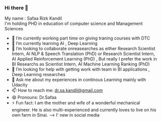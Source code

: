 ### Hi there 👋

My name : Safaa Rizk Kandil
<br>  I'm holding PHD in education of computer science and Management Sciences 

- 🔭 I’m currently working part time on giving traning courses with  DTC
- 🌱 I’m currently learning AI , Deep Learning
- 👯 I’m looking to collaborate onreasearches as either Research Scientist Intern, AI NLP & Speech Translation (PhD) or Research Scientist Intern, AI Applied Reinforcement Learning (PhD) , But really I prefer the work in BI Researchs as Scientist Intern, AI Machine Learning Ranking (PhD)
- 🤔 I’m looking for help with getting work with team in BI applications , Deep Learning researches
- 💬 Ask me about my experiences in continous Learning mainly with Udacity
- 📫 How to reach me: dr.sa.kandil@gmail.com
- 😄 Pronouns: Dr.Safaa 
- ⚡ Fun fact: I am the mother and wife of a wonderful mechanical engineer. He is also multi-experienced and currently loves to live on his own farm in Sinai.
--> I' new in social media
